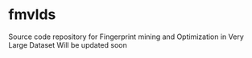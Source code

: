 # fmvlds
Source code repository for Fingerprint mining and Optimization in Very Large Dataset
Will be updated soon
